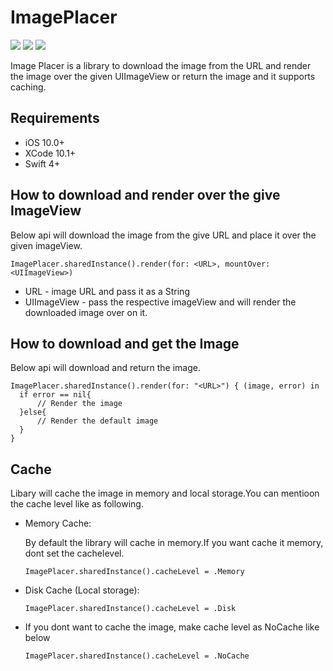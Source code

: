 
# ImagePlacer

![](https://img.shields.io/github/languages/code-size/vishnu-J/ImagePlacer) ![](https://img.shields.io/badge/ImagePlacer-will%20download%20image%20from%20Url%20and%20render%20it%20over%20the%20given%20the%20imageView-orange) ![](https://img.shields.io/badge/ImagePlacer-will%20supporting%20caching-brightgreen)

 Image Placer is a library to download the image from the URL and render the image over the given UIImageView or return the image and it supports caching.
 
 
 ## Requirements
  - iOS 10.0+
  - XCode 10.1+
  - Swift 4+
  
  
  ## How to download and render over the give ImageView
  
  Below api will download the image from the give URL and place it over the given imageView.
  
 ```
 ImagePlacer.sharedInstance().render(for: <URL>, mountOver: <UIImageView>)
 ```
  * URL - image URL and pass it as a String
  * UIImageView - pass the respective imageView and will render the downloaded image over on it.
  
   ## How to download and get the Image 
 
 Below api will download and return the image.
  ```
  ImagePlacer.sharedInstance().render(for: "<URL>") { (image, error) in
    if error == nil{
        // Render the image 
    }else{
        // Render the default image
    }
  }
   ```
 
 
## Cache
Libary will cache the image in memory and local storage.You can mentioon the cache level like as following.

* Memory Cache:

  By default the library will cache in memory.If you want cache it memory, dont set the cachelevel.

  ```
  ImagePlacer.sharedInstance().cacheLevel = .Memory
  ```

* Disk Cache (Local storage):
  ```
  ImagePlacer.sharedInstance().cacheLevel = .Disk
  ```
  
* If you dont want to cache the image, make cache level as NoCache like below
  
  ```        
  ImagePlacer.sharedInstance().cacheLevel = .NoCache
  ```


